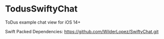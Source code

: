 # TodusSwiftyChat
ToDus example chat view for iOS 14+

 Swift Packed Dependencies: https://github.com/WilderLopez/SwiftyChat.git
 
